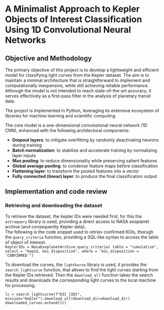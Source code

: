 # A Minimalist Approach to Kepler Objects of Interest Classification Using 1D Convolutional Neural Networks

## Objective and Methodology

The primary objective of this project is to develop a lightweight and efficient model for classifying light curves from the Kepler dataset. The aim is to maintain a minimal architecture that is straightforward to implement and computationally inexpensive, while still achieving reliable performance. Although the model is not intended to reach state-of-the-art accuracy, it serves effectively as a first-pass filter in the analysis of planetary transit data.

The project is implemented in Python, leveraging its extensive ecosystem of libraries for machine learning and scientific computing.

The core model is a one-dimensional convolutional neural network (1D CNN), enhanced with the following architectural components:

- **Dropout layers**: to mitigate overfitting by randomly deactivating neurons during training  
- **Batch normalization**: to stabilize and accelerate training by normalizing layer inputs  
- **Max pooling**: to reduce dimensionality while preserving salient features  
- **Global average pooling**: to condense feature maps before classification  
- **Flattening layer**: to transform the pooled features into a vector  
- **Fully connected (linear) layer**: to produce the final classification output

## Implementation and code review

### Retrieving and downloading the dataset

To retrieve the dataset, the kepler IDs were needed first, for this the ```astroquery``` library is used, providing a direct access to NASA exoplanet archive (and consequently Kepler data).  
The following is the code snippet used to retriev confirmed KOIs, thorugh the ```query_criteria``` function, providing a SQL-like syntax to access the table of object of interest.  
```KeplerIDs = NasaExoplanetArchive.query_criteria( table = "cumulative", select = "kepid, koi_disposition", where = "koi_disposition = 'CONFIRMED'")``` 


To download the curves, the ```lightkurve``` library is used, it provides the ```search_lightcurve``` function, that allows to find the light curves starting from the Kepler IDs retrieved.
Then the ```download_all``` function takes the search results and downloads the corresponding light curves to the local machine for processing.
```
lc = search_lightcurve(f"KIC {ID}", mission="Kepler").download_all(download_dir=download_dir)  
downloaded_curves.extend(lc)
```
